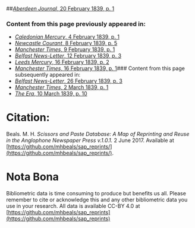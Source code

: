 ##[*Aberdeen Journal*, 20 February 1839, p. 1](https://mhbeals.github.io/sap_html/Aberdeen-Journal/Aberdeen-Journal-20-February-1839-p-1)

### Content from this page previously appeared in:
+ [*Caledonian Mercury*, 4 February 1839, p. 1](https://mhbeals.github.io/sap_html/Caledonian-Mercury/Caledonian-Mercury-4-February-1839-p-1)
+ [*Newcastle Courant*, 8 February 1839, p. 5](https://mhbeals.github.io/sap_html/Newcastle-Courant/Newcastle-Courant-8-February-1839-p-5)
+ [*Manchester Times*, 9 February 1839, p. 1](https://mhbeals.github.io/sap_html/Manchester-Times/Manchester-Times-9-February-1839-p-1)
+ [*Belfast News-Letter*, 12 February 1839, p. 3](https://mhbeals.github.io/sap_html/Belfast-News-Letter/Belfast-News-Letter-12-February-1839-p-3)
+ [*Leeds Mercury*, 16 February 1839, p. 2](https://mhbeals.github.io/sap_html/Leeds-Mercury/Leeds-Mercury-16-February-1839-p-2)
+ [*Manchester Times*, 16 February 1839, p. 1](https://mhbeals.github.io/sap_html/Manchester-Times/Manchester-Times-16-February-1839-p-1)### Content from this page subsequently appeared in:
+ [*Belfast News-Letter*, 26 February 1839, p. 3](https://mhbeals.github.io/sap_html/Belfast-News-Letter/Belfast-News-Letter-26-February-1839-p-3)
+ [*Manchester Times*, 2 March 1839, p. 1](https://mhbeals.github.io/sap_html/Manchester-Times/Manchester-Times-2-March-1839-p-1)
+ [*The Era*, 10 March 1839, p. 10](https://mhbeals.github.io/sap_html/The-Era/The-Era-10-March-1839-p-10)
                    
# Citation: 

Beals. M. H. *Scissors and Paste Database: A Map of Reprinting and Reuse in the Anglophone Newspaper Press v.1.0.1.* 2 June 2017. Available at [https://github.com/mhbeals/sap_reprints/](https://github.com/mhbeals/sap_reprints/). 
                    
# Nota Bona

Bibliometric data is time consuming to produce but benefits us all. Please remember to cite or acknowledge this and any other bibliometric data you use in your research. All data is available CC-BY 4.0 at [https://github.com/mhbeals/sap_reprints](https://github.com/mhbeals/sap_reprints)